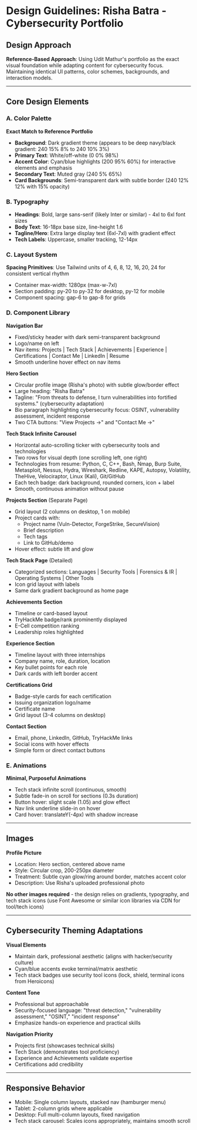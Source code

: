 # Design Guidelines: Risha Batra - Cybersecurity Portfolio

## Design Approach
**Reference-Based Approach**: Using Udit Mathur's portfolio as the exact visual foundation while adapting content for cybersecurity focus. Maintaining identical UI patterns, color schemes, backgrounds, and interaction models.

---

## Core Design Elements

### A. Color Palette
**Exact Match to Reference Portfolio**
- **Background**: Dark gradient theme (appears to be deep navy/black gradient: 240 15% 8% to 240 10% 3%)
- **Primary Text**: White/off-white (0 0% 98%)
- **Accent Color**: Cyan/blue highlights (200 95% 60%) for interactive elements and emphasis
- **Secondary Text**: Muted gray (240 5% 65%)
- **Card Backgrounds**: Semi-transparent dark with subtle border (240 12% 12% with 15% opacity)

### B. Typography
- **Headings**: Bold, large sans-serif (likely Inter or similar) - 4xl to 6xl font sizes
- **Body Text**: 16-18px base size, line-height 1.6
- **Tagline/Hero**: Extra large display text (6xl-7xl) with gradient effect
- **Tech Labels**: Uppercase, smaller tracking, 12-14px

### C. Layout System
**Spacing Primitives**: Use Tailwind units of 4, 6, 8, 12, 16, 20, 24 for consistent vertical rhythm
- Container max-width: 1280px (max-w-7xl)
- Section padding: py-20 to py-32 for desktop, py-12 for mobile
- Component spacing: gap-6 to gap-8 for grids

### D. Component Library

**Navigation Bar**
- Fixed/sticky header with dark semi-transparent background
- Logo/name on left
- Nav items: Projects | Tech Stack | Achievements | Experience | Certifications | Contact Me | LinkedIn | Resume
- Smooth underline hover effect on nav items

**Hero Section**
- Circular profile image (Risha's photo) with subtle glow/border effect
- Large heading: "Risha Batra"
- Tagline: "From threats to defense, I turn vulnerabilities into fortified systems." (cybersecurity adaptation)
- Bio paragraph highlighting cybersecurity focus: OSINT, vulnerability assessment, incident response
- Two CTA buttons: "View Projects →" and "Contact Me →"

**Tech Stack Infinite Carousel**
- Horizontal auto-scrolling ticker with cybersecurity tools and technologies
- Two rows for visual depth (one scrolling left, one right)
- Technologies from resume: Python, C, C++, Bash, Nmap, Burp Suite, Metasploit, Nessus, Hydra, Wireshark, Redline, KAPE, Autopsy, Volatility, TheHive, Velociraptor, Linux (Kali), Git/GitHub
- Each tech badge: dark background, rounded corners, icon + label
- Smooth, continuous animation without pause

**Projects Section** (Separate Page)
- Grid layout (2 columns on desktop, 1 on mobile)
- Project cards with:
  - Project name (Vuln-Detector, ForgeStrike, SecureVision)
  - Brief description
  - Tech tags
  - Link to GitHub/demo
- Hover effect: subtle lift and glow

**Tech Stack Page** (Detailed)
- Categorized sections: Languages | Security Tools | Forensics & IR | Operating Systems | Other Tools
- Icon grid layout with labels
- Same dark gradient background as home page

**Achievements Section**
- Timeline or card-based layout
- TryHackMe badge/rank prominently displayed
- E-Cell competition ranking
- Leadership roles highlighted

**Experience Section**
- Timeline layout with three internships
- Company name, role, duration, location
- Key bullet points for each role
- Dark cards with left border accent

**Certifications Grid**
- Badge-style cards for each certification
- Issuing organization logo/name
- Certificate name
- Grid layout (3-4 columns on desktop)

**Contact Section**
- Email, phone, LinkedIn, GitHub, TryHackMe links
- Social icons with hover effects
- Simple form or direct contact buttons

### E. Animations
**Minimal, Purposeful Animations**
- Tech stack infinite scroll (continuous, smooth)
- Subtle fade-in on scroll for sections (0.3s duration)
- Button hover: slight scale (1.05) and glow effect
- Nav link underline slide-in on hover
- Card hover: translateY(-4px) with shadow increase

---

## Images

**Profile Picture**
- Location: Hero section, centered above name
- Style: Circular crop, 200-250px diameter
- Treatment: Subtle cyan glow/ring around border, matches accent color
- Description: Use Risha's uploaded professional photo

**No other images required** - the design relies on gradients, typography, and tech stack icons (use Font Awesome or similar icon libraries via CDN for tool/tech icons)

---

## Cybersecurity Theming Adaptations

**Visual Elements**
- Maintain dark, professional aesthetic (aligns with hacker/security culture)
- Cyan/blue accents evoke terminal/matrix aesthetic
- Tech stack badges use security tool icons (lock, shield, terminal icons from Heroicons)

**Content Tone**
- Professional but approachable
- Security-focused language: "threat detection," "vulnerability assessment," "OSINT," "incident response"
- Emphasize hands-on experience and practical skills

**Navigation Priority**
- Projects first (showcases technical skills)
- Tech Stack (demonstrates tool proficiency)
- Experience and Achievements validate expertise
- Certifications add credibility

---

## Responsive Behavior
- Mobile: Single column layouts, stacked nav (hamburger menu)
- Tablet: 2-column grids where applicable
- Desktop: Full multi-column layouts, fixed navigation
- Tech stack carousel: Scales icons appropriately, maintains smooth scroll
